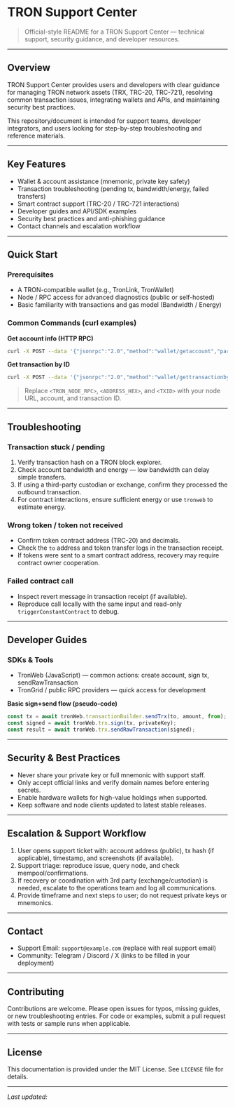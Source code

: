 # TRON Support Center

> Official-style README for a TRON Support Center — technical support, security guidance, and developer resources.

---

## Overview

TRON Support Center provides users and developers with clear guidance for managing TRON network assets (TRX, TRC-20, TRC-721), resolving common transaction issues, integrating wallets and APIs, and maintaining security best practices.

This repository/document is intended for support teams, developer integrators, and users looking for step-by-step troubleshooting and reference materials.

---

## Key Features

* Wallet & account assistance (mnemonic, private key safety)
* Transaction troubleshooting (pending tx, bandwidth/energy, failed transfers)
* Smart contract support (TRC-20 / TRC-721 interactions)
* Developer guides and API/SDK examples
* Security best practices and anti-phishing guidance
* Contact channels and escalation workflow

---

## Quick Start

### Prerequisites

* A TRON-compatible wallet (e.g., TronLink, TronWallet)
* Node / RPC access for advanced diagnostics (public or self-hosted)
* Basic familiarity with transactions and gas model (Bandwidth / Energy)

### Common Commands (curl examples)

**Get account info (HTTP RPC)**

```bash
curl -X POST --data '{"jsonrpc":"2.0","method":"wallet/getaccount","params":["<ADDRESS_HEX>"],"id":1}' -H 'Content-Type: application/json' http://<TRON_NODE_RPC>
```

**Get transaction by ID**

```bash
curl -X POST --data '{"jsonrpc":"2.0","method":"wallet/gettransactionbyid","params":["<TXID>"] ,"id":1}' -H 'Content-Type: application/json' http://<TRON_NODE_RPC>
```

> Replace `<TRON_NODE_RPC>`, `<ADDRESS_HEX>`, and `<TXID>` with your node URL, account, and transaction ID.

---

## Troubleshooting

### Transaction stuck / pending

1. Verify transaction hash on a TRON block explorer.
2. Check account bandwidth and energy — low bandwidth can delay simple transfers.
3. If using a third-party custodian or exchange, confirm they processed the outbound transaction.
4. For contract interactions, ensure sufficient energy or use `tronweb` to estimate energy.

### Wrong token / token not received

* Confirm token contract address (TRC-20) and decimals.
* Check the `to` address and token transfer logs in the transaction receipt.
* If tokens were sent to a smart contract address, recovery may require contract owner cooperation.

### Failed contract call

* Inspect revert message in transaction receipt (if available).
* Reproduce call locally with the same input and read-only `triggerConstantContract` to debug.

---

## Developer Guides

### SDKs & Tools

* TronWeb (JavaScript) — common actions: create account, sign tx, sendRawTransaction
* TronGrid / public RPC providers — quick access for development

**Basic sign+send flow (pseudo-code)**

```js
const tx = await tronWeb.transactionBuilder.sendTrx(to, amount, from);
const signed = await tronWeb.trx.sign(tx, privateKey);
const result = await tronWeb.trx.sendRawTransaction(signed);
```

---

## Security & Best Practices

* Never share your private key or full mnemonic with support staff.
* Only accept official links and verify domain names before entering secrets.
* Enable hardware wallets for high-value holdings when supported.
* Keep software and node clients updated to latest stable releases.

---

## Escalation & Support Workflow

1. User opens support ticket with: account address (public), tx hash (if applicable), timestamp, and screenshots (if available).
2. Support triage: reproduce issue, query node, and check mempool/confirmations.
3. If recovery or coordination with 3rd party (exchange/custodian) is needed, escalate to the operations team and log all communications.
4. Provide timeframe and next steps to user; do not request private keys or mnemonics.

---

## Contact

* Support Email: `support@example.com` (replace with real support email)
* Community: Telegram / Discord / X (links to be filled in your deployment)

---

## Contributing

Contributions are welcome. Please open issues for typos, missing guides, or new troubleshooting entries. For code or examples, submit a pull request with tests or sample runs when applicable.

---

## License

This documentation is provided under the MIT License. See `LICENSE` file for details.

---

*Last updated: <YYYY-MM-DD>*

